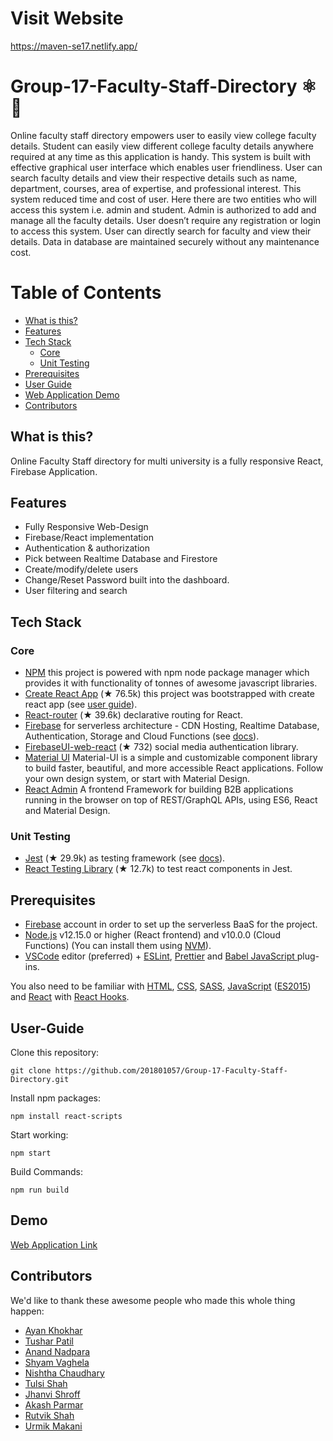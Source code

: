 # Visit Website 
https://maven-se17.netlify.app/

# Group-17-Faculty-Staff-Directory ⚛️ 🚀

Online faculty staff directory empowers user to easily view college faculty details. Student can easily view different college faculty details anywhere required at any time as this application is handy. This system is built with effective graphical user interface which enables user friendliness. User can search faculty details and view their respective details such as name, department, courses, area of expertise, and professional interest. This system reduced time and cost of user. Here there are two entities who will access this system i.e. admin and student. Admin is authorized to add and manage all the faculty details. User doesn’t require any registration or login to access this system. User can directly search for faculty and view their details. Data in database are maintained securely without any maintenance cost.


# Table of Contents

<!-- To update this table of contents, ensure you have run `npm install` then `npm run doctoc` -->
<!-- START doctoc generated TOC please keep comment here to allow auto update -->
<!-- DON'T EDIT THIS SECTION, INSTEAD RE-RUN doctoc TO UPDATE -->

- [What is this?](#what-is-this)
- [Features](#features)
- [Tech Stack](#tech-stack)
  - [Core](#core)
  - [Unit Testing](#unit-testing)
- [Prerequisites](#prerequisites)
- [User Guide](#user-guide)
- [Web Application Demo](#demo)
- [Contributors](#contributors)

## What is this?

Online Faculty Staff directory for multi university is a fully responsive React, Firebase Application. 


## Features

- Fully Responsive Web-Design
- Firebase/React implementation
- Authentication & authorization
- Pick between Realtime Database and Firestore
- Create/modify/delete users
- Change/Reset Password built into the dashboard.
- User filtering and search

## Tech Stack

### Core
- [NPM](https://www.npmjs.com/) this project is powered with npm node package manager which provides it with functionality of tonnes of awesome javascript libraries.
- [Create React App](https://github.com/facebook/create-react-app) (★ 76.5k) this project was bootstrapped with create react app (see [user guide](https://create-react-app.dev/docs/getting-started)).
- [React-router](https://github.com/ReactTraining/react-router) (★ 39.6k) declarative routing for React.
- [Firebase](https://firebase.google.com/) for serverless architecture - CDN Hosting, Realtime Database, Authentication, Storage and Cloud Functions (see [docs](https://firebase.google.com/docs/web)).
- [FirebaseUI-web-react](https://github.com/firebase/firebaseui-web-react) (★ 732) social media authentication library.
- [Material UI](https://github.com/mui-org/material-ui) Material-UI is a simple and customizable component library to build faster, beautiful, and more accessible React applications. Follow your own design system, or start with Material Design.
- [React Admin](https://github.com/marmelab/react-admin) A frontend Framework for building B2B applications running in the browser on top of REST/GraphQL APIs, using ES6, React and Material Design.



### Unit Testing

- [Jest](https://jestjs.io/) (★ 29.9k) as testing framework (see [docs](https://jestjs.io/docs/en/getting-started)).
- [React Testing Library](https://testing-library.com/docs/react-testing-library/intro) (★ 12.7k) to test react components in Jest.


## Prerequisites

- [Firebase](https://firebase.google.com/) account in order to set up the serverless BaaS for the project.
- [Node.js](https://nodejs.org/) v12.15.0 or higher (React frontend) and v10.0.0 (Cloud Functions) (You can install them using [NVM](https://github.com/nvm-sh/nvm)).
- [VSCode](https://code.visualstudio.com/) editor (preferred) + [ESLint](https://marketplace.visualstudio.com/items?itemName=dbaeumer.vscode-eslint), [Prettier](https://marketplace.visualstudio.com/items?itemName=esbenp.prettier-vscode) and [Babel JavaScript ](https://marketplace.visualstudio.com/items?itemName=mgmcdermott.vscode-language-babel) plug-ins.

You also need to be familiar with [HTML](https://developer.mozilla.org/en-US/docs/Web/HTML), [CSS](https://developer.mozilla.org/en-US/docs/Web/CSS), [SASS](https://sass-lang.com/), [JavaScript](https://developer.mozilla.org/en-US/docs/Web/JavaScript) ([ES2015](http://babeljs.io/learn-es2015/)) and [React](https://reactjs.org/) with [React Hooks](https://reactjs.org/docs/hooks-intro.html).

## User-Guide
Clone this repository:

```
git clone https://github.com/201801057/Group-17-Faculty-Staff-Directory.git
```

Install npm packages:

```
npm install react-scripts
```

Start working:

```
npm start
```

Build Commands:
```
npm run build
```

## Demo

<a href="https://maven-se17.netlify.app/">Web Application Link </a>


## Contributors

We'd like to thank these awesome people who made this whole thing happen:

<ul>
  <li><a href="https://github.com/201801057">Ayan Khokhar</a></li>
  <li><a href="https://github.com/patiltushar2101">Tushar Patil</a></li>
    <li><a href="https://github.com/201801192">Anand Nadpara</a></li>
    <li><a href="https://github.com/Shyam101">Shyam Vaghela</a></li>
    <li><a href="https://github.com/Nishtha2000">Nishtha Chaudhary</a></li>
      <li><a href="https://github.com/tulsishah309">Tulsi Shah</a></li>
    <li><a href="https://github.com/jhanvishroff0411">Jhanvi Shroff</a></li>
    <li><a href="https://github.com/AkashParmar91">Akash Parmar</a></li>
      <li><a href="https://github.com/Rutvik412">Rutvik Shah</a></li>
      <li><a href="https://github.com/Urmik350">Urmik Makani </a></li>
    
    
</ul>
